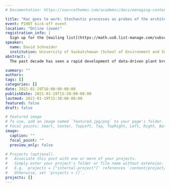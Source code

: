 ```yaml
---
# Documentation: https://sourcethemes.com/academic/docs/managing-content/

title: "Kac goes to work: Stochastic processes as probes of the architecture of plant root systems"
event: PIHOT kick-off event
location: "Online (zoom)"
registration_info: |
  Sign up for the [mailing list](https://math.us8.list-manage.com/subscribe/post?u=c9cc3beec9fa57d7299ac161c&id=845fe9abdc) to receive the connection details
speaker:
  name: David Schneider
  institution: University of Saskatchewan (School of Environment and Sustainability)
abstract: |
  The past decade has seen a rapid development of data-driven plant breeding strategies based on the two significant technological developments.  First, the use of high throughput DNA sequencing technology to identify millions of genetic markers on that characterize the available genetic diversity captured by the thousands of available accessions in each major crop species.   Second, the development of high throughput imaging platforms for estimating quantitative traits associated with easily accessible above-ground structures such as shoots, leaves and flowers.  These data-driven breeding strategies are widely viewed as the basis for rapid development of crops capable of providing stable yields in the face of global climate change.  Roots and other below-ground structures are much more difficult to study yet play essential roles in adaptation to climate change including as uptake of water and nutrients.  Estimation of quantitative traits from images remains a significant technical and scientific bottleneck for both above and below-ground structures.  The focus of this talk, inspired by the analytical results of Kac, van den Berg and many others in the area of spectral geometry, is to describe a computational and statistical methodology that employs stochastic processes as quantitative measurement tools suitable for characterizing images of multi-scale dendritic structures such as plant root systems.  The substrate for statistical analyses in Wasserstein space are hitting distributions obtained by simulation.  The practical utility of this approach is demonstrated using 2D images of sorghum roots of different genetic backgrounds and grown in different environments.

summary: ""
authors: 
tags: []
categories: []
date: 2021-01-29T16:00:00-08:00
publishDate: 2021-01-19T15:38:00-08:00
lastmod: 2021-01-19T15:38:00-08:00
featured: false
draft: false

# Featured image
# To use, add an image named `featured.jpg/png` to your page's folder.
# Focal points: Smart, Center, TopLeft, Top, TopRight, Left, Right, BottomLeft, Bottom, BottomRight.
image:
  caption: ""
  focal_point: ""
  preview_only: false

# Projects (optional).
#   Associate this post with one or more of your projects.
#   Simply enter your project's folder or file name without extension.
#   E.g. `projects = ["internal-project"]` references `content/project/deep-learning/index.md`.
#   Otherwise, set `projects = []`.
projects: []
---
```

